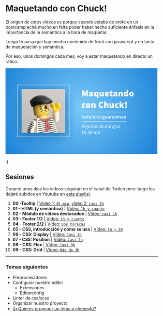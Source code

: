 # Maquetando con Chuck!

El origen de estos vídeos es porque cuando estaba de profe en un bootcamp eché mucho en falta poder haber hecho suficiente énfasis en la importancia de la semántica a la hora de maquetar.

Luego tb pasa que hay mucho contenido de front con javascript y no tanto de maquetación y semántica.

Por eso, unos domingos cada mes, voy a estar maquetando en directo un ratico.

![Maquetando con Chuck!](maquetando-con-chuck.png)

:)

## Sesiones
Durante unos días los vídeos seguirán en el canal de Twitch pero luego los dejaré subidos en Youtube en [esta playlist](https://www.youtube.com/playlist?list=PLO-mtrYE0827SRqJnPOOU1OQLbN_OZpT6).

1. **00 -Tooltip** | [Vídeo 1: `45 min`](https://www.youtube.com/watch?v=pwtNFzrbNAM), [vídeo 2: `casi 1h`](https://www.youtube.com/watch?v=SqGFoHnJg60)
1. **01 - HTML (y semántica)** | [Vídeo: `1h y cuarto`](https://www.youtube.com/watch?v=5vATBkG4Ijw)
1. **02 - Módulo de vídeos destacados** | [Vídeo: `casi 1h`](https://youtu.be/UTLDi4RBx0U)
1. **03 - Footer 1/2** | [Vídeo: `1h y cuarto`](https://youtu.be/5WGKZnxy4b4)
1. **04 - Footer 2/2** | [Vídeo: `Dos horacas`](https://youtu.be/tVqJOHIjB0w)
1. **05 - CSS, introducción y cómo se usa** | [Vídeo: `1h y 20`](https://www.twitch.tv/videos/1040101112)
1. **06 - CSS: Display** | [Vídeo: `Casi 1h`](https://www.twitch.tv/videos/1047563750)
1. **07 - CSS: Position** | [Vídeo: `Casi 2h`](https://www.twitch.tv/videos/1054818567)
1. **08 - CSS: Flex** | [Vídeo: `Casi 3h`](https://www.twitch.tv/videos/1061931165)
1. **09 - CSS: Grid** | [Vídeo: `Más de 3h`](https://www.twitch.tv/videos/1069129885)

---
### Temas siguientes
- Preprocesadores
- Configurar nuestro editor
  - Extensiones
  - Editorconfig
- Linter de css/scss
- Organizar nuestro proyecto
- [👍 Quieres proponer un tema o elemento?](https://github.com/oneeyedman/maquetando-con-chuck/issues/1)
